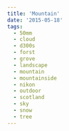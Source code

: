 ```yaml
---
title: 'Mountain'
date: '2015-05-18'
tags:
  - 50mm
  - cloud
  - d300s
  - forst
  - grove
  - landscape
  - mountain
  - mountainside
  - nikon
  - outdoor
  - scotland
  - sky
  - snow
  - tree
---
```

